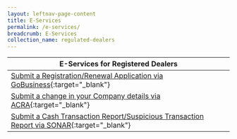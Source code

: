 ```yaml
---
layout: leftnav-page-content
title: E-Services
permalink: /e-services/
breadcrumb: E-Services
collection_name: regulated-dealers
---
```


| E-Services for Registered Dealers |
| --- |
| <a href="https://www.gobusiness.gov.sg/licences">Submit a Registration/Renewal Application via GoBusiness</a>{:target="_blank"} |
| <a href="https://www.bizfile.gov.sg">Submit a change in your Company details via ACRA</a>{:target="_blank"} | 
| <a href="https://www.police.gov.sg/sonar">Submit a Cash Transaction Report/Suspicious Transaction Report via SONAR</a>{:target="_blank"} |
